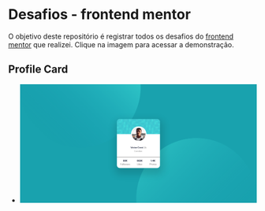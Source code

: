# Desafios - frontend mentor 
O objetivo deste repositório é registrar todos os desafios do [frontend mentor](https://www.frontendmentor.io/challenges) que realizei.
Clique na imagem para acessar a demonstração.

## Profile Card
* [<img src="https://github.com/Kaedh/frontend-mentor-challenges/blob/main/preview/profile-card-preview.png" />](https://friendly-blackwell-3ac86f.netlify.app)
